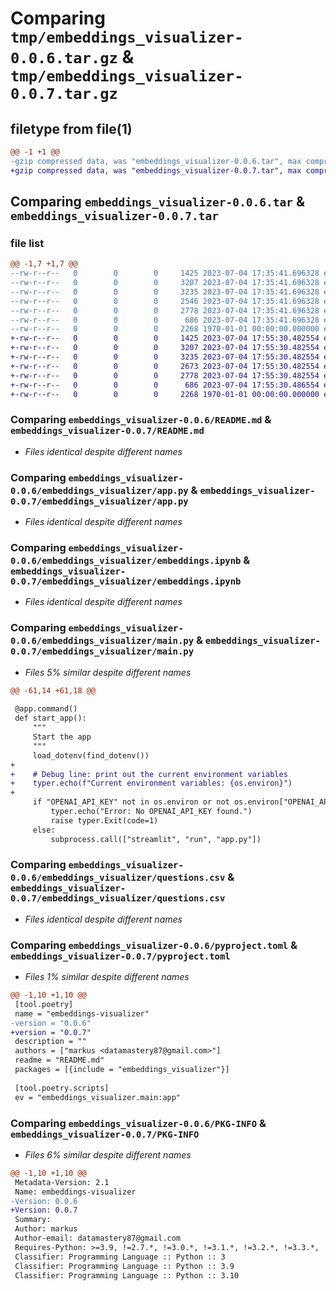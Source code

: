 # Comparing `tmp/embeddings_visualizer-0.0.6.tar.gz` & `tmp/embeddings_visualizer-0.0.7.tar.gz`

## filetype from file(1)

```diff
@@ -1 +1 @@
-gzip compressed data, was "embeddings_visualizer-0.0.6.tar", max compression
+gzip compressed data, was "embeddings_visualizer-0.0.7.tar", max compression
```

## Comparing `embeddings_visualizer-0.0.6.tar` & `embeddings_visualizer-0.0.7.tar`

### file list

```diff
@@ -1,7 +1,7 @@
--rw-r--r--   0        0        0     1425 2023-07-04 17:35:41.696328 embeddings_visualizer-0.0.6/README.md
--rw-r--r--   0        0        0     3207 2023-07-04 17:35:41.696328 embeddings_visualizer-0.0.6/embeddings_visualizer/app.py
--rw-r--r--   0        0        0     3235 2023-07-04 17:35:41.696328 embeddings_visualizer-0.0.6/embeddings_visualizer/embeddings.ipynb
--rw-r--r--   0        0        0     2546 2023-07-04 17:35:41.696328 embeddings_visualizer-0.0.6/embeddings_visualizer/main.py
--rw-r--r--   0        0        0     2778 2023-07-04 17:35:41.696328 embeddings_visualizer-0.0.6/embeddings_visualizer/questions.csv
--rw-r--r--   0        0        0      686 2023-07-04 17:35:41.696328 embeddings_visualizer-0.0.6/pyproject.toml
--rw-r--r--   0        0        0     2268 1970-01-01 00:00:00.000000 embeddings_visualizer-0.0.6/PKG-INFO
+-rw-r--r--   0        0        0     1425 2023-07-04 17:55:30.482554 embeddings_visualizer-0.0.7/README.md
+-rw-r--r--   0        0        0     3207 2023-07-04 17:55:30.482554 embeddings_visualizer-0.0.7/embeddings_visualizer/app.py
+-rw-r--r--   0        0        0     3235 2023-07-04 17:55:30.482554 embeddings_visualizer-0.0.7/embeddings_visualizer/embeddings.ipynb
+-rw-r--r--   0        0        0     2673 2023-07-04 17:55:30.482554 embeddings_visualizer-0.0.7/embeddings_visualizer/main.py
+-rw-r--r--   0        0        0     2778 2023-07-04 17:55:30.482554 embeddings_visualizer-0.0.7/embeddings_visualizer/questions.csv
+-rw-r--r--   0        0        0      686 2023-07-04 17:55:30.486554 embeddings_visualizer-0.0.7/pyproject.toml
+-rw-r--r--   0        0        0     2268 1970-01-01 00:00:00.000000 embeddings_visualizer-0.0.7/PKG-INFO
```

### Comparing `embeddings_visualizer-0.0.6/README.md` & `embeddings_visualizer-0.0.7/README.md`

 * *Files identical despite different names*

### Comparing `embeddings_visualizer-0.0.6/embeddings_visualizer/app.py` & `embeddings_visualizer-0.0.7/embeddings_visualizer/app.py`

 * *Files identical despite different names*

### Comparing `embeddings_visualizer-0.0.6/embeddings_visualizer/embeddings.ipynb` & `embeddings_visualizer-0.0.7/embeddings_visualizer/embeddings.ipynb`

 * *Files identical despite different names*

### Comparing `embeddings_visualizer-0.0.6/embeddings_visualizer/main.py` & `embeddings_visualizer-0.0.7/embeddings_visualizer/main.py`

 * *Files 5% similar despite different names*

```diff
@@ -61,14 +61,18 @@
 
 @app.command()
 def start_app():
     """
     Start the app
     """
     load_dotenv(find_dotenv())
+
+    # Debug line: print out the current environment variables
+    typer.echo(f"Current environment variables: {os.environ}")
+
     if "OPENAI_API_KEY" not in os.environ or not os.environ["OPENAI_API_KEY"]:
         typer.echo("Error: No OPENAI_API_KEY found.")
         raise typer.Exit(code=1)
     else:
         subprocess.call(["streamlit", "run", "app.py"])
```

### Comparing `embeddings_visualizer-0.0.6/embeddings_visualizer/questions.csv` & `embeddings_visualizer-0.0.7/embeddings_visualizer/questions.csv`

 * *Files identical despite different names*

### Comparing `embeddings_visualizer-0.0.6/pyproject.toml` & `embeddings_visualizer-0.0.7/pyproject.toml`

 * *Files 1% similar despite different names*

```diff
@@ -1,10 +1,10 @@
 [tool.poetry]
 name = "embeddings-visualizer"
-version = "0.0.6"
+version = "0.0.7"
 description = ""
 authors = ["markus <datamastery87@gmail.com>"]
 readme = "README.md"
 packages = [{include = "embeddings_visualizer"}]
 
 [tool.poetry.scripts]
 ev = "embeddings_visualizer.main:app"
```

### Comparing `embeddings_visualizer-0.0.6/PKG-INFO` & `embeddings_visualizer-0.0.7/PKG-INFO`

 * *Files 6% similar despite different names*

```diff
@@ -1,10 +1,10 @@
 Metadata-Version: 2.1
 Name: embeddings-visualizer
-Version: 0.0.6
+Version: 0.0.7
 Summary: 
 Author: markus
 Author-email: datamastery87@gmail.com
 Requires-Python: >=3.9, !=2.7.*, !=3.0.*, !=3.1.*, !=3.2.*, !=3.3.*, !=3.4.*, !=3.5.*, !=3.6.*, !=3.7.*, !=3.8.*
 Classifier: Programming Language :: Python :: 3
 Classifier: Programming Language :: Python :: 3.9
 Classifier: Programming Language :: Python :: 3.10
```

